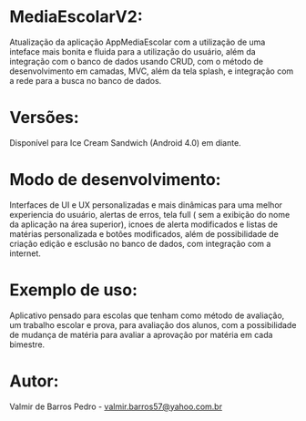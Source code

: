 # MediaEscolarV2:

Atualização da aplicação AppMediaEscolar com a utilização de uma inteface mais bonita e fluida para a utilização do usuário, além da integração com o banco de dados usando CRUD, com o método de desenvolvimento em camadas, MVC, além da tela splash, e integração com a rede para a busca no banco de dados.

# Versões:

Disponível para Ice Cream Sandwich (Android 4.0) em diante.

# Modo de desenvolvimento:

Interfaces de UI e UX personalizadas e mais dinâmicas para uma melhor experiencia do usuário, alertas de erros, tela full ( sem a exibição do nome da aplicação na área superior), icnoes de alerta modificados e listas de matérias personalizada e botões modificados, além de possibilidade de criação edição e esclusão no banco de dados, com integração com a internet.

# Exemplo de uso:

Aplicativo pensado para escolas que tenham como método de avaliação, um trabalho escolar e prova, para avaliação dos alunos, com a possibilidade de mudança de matéria para avaliar a aprovação por matéria em cada bimestre.

# Autor:

Valmir de Barros Pedro - valmir.barros57@yahoo.com.br
